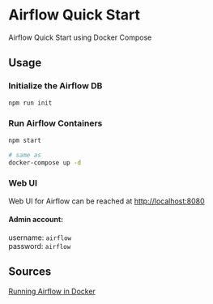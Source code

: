 # Airflow Quick Start

Airflow Quick Start using Docker Compose

## Usage

### Initialize the Airflow DB
```bash
npm run init
```

### Run Airflow Containers
```bash
npm start

# same as
docker-compose up -d
```

### Web UI
Web UI for Airflow can be reached at [http://localhost:8080](http://localhost:8080)

#### Admin account:
username: `airflow`  
password: `airflow`

## Sources
[Running Airflow in Docker](https://Airflow.apache.org/docs/apache-Airflow/stable/start/docker.html)